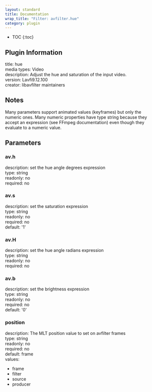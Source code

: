 ```yaml
---
layout: standard
title: Documentation
wrap_title: "Filter: avfilter.hue"
category: plugin
---
```

* TOC
{:toc}

## Plugin Information

title: hue  
media types:
Video  
description: Adjust the hue and saturation of the input video.  
version: Lavfi9.12.100  
creator: libavfilter maintainers  

## Notes

Many parameters support animated values (keyframes) but only the numeric ones. Many numeric properties have type string because they accept an expression (see FFmpeg documentation) even though they evaluate to a numeric value.

## Parameters

### av.h

  
description:
set the hue angle degrees expression  
type: string  
readonly: no  
required: no  

### av.s

  
description:
set the saturation expression  
type: string  
readonly: no  
required: no  
default: '1'  

### av.H

  
description:
set the hue angle radians expression  
type: string  
readonly: no  
required: no  

### av.b

  
description:
set the brightness expression  
type: string  
readonly: no  
required: no  
default: '0'  

### position

  
description:
The MLT position value to set on avfilter frames  
type: string  
readonly: no  
required: no  
default: frame  
values:  

* frame
* filter
* source
* producer

